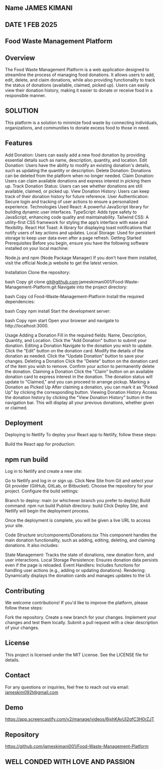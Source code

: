 ## Name JAMES KIMANI
## DATE 1 FEB 2025
## Food Waste Management Platform

## Overview

The Food Waste Management Platform is a web application designed to streamline the process of managing food donations. It allows users to add, edit, delete, and claim donations, while also providing functionality to track the status of donations (available, claimed, picked up). Users can easily view their donation history, making it easier to donate or receive food in a responsible manner.

## SOLUTION
This platform is a solution to minimize food waste by connecting individuals, organizations, and communities to donate excess food to those in need.

## Features

Add Donation: Users can easily add a new food donation by providing essential details such as name, description, quantity, and location.
Edit Donation: Users have the ability to modify an existing donation's details, such as updating the quantity or description.
Delete Donation: Donations can be deleted from the platform when no longer needed.
Claim Donation: Users can claim available donations and express interest in picking them up.
Track Donation Status: Users can see whether donations are still available, claimed, or picked up.
View Donation History: Users can keep track of their donation history for future reference.
User Authentication: Secure login and tracking of user actions to ensure a personalized experience.
Technologies Used
React: A powerful JavaScript library for building dynamic user interfaces.
TypeScript: Adds type safety to JavaScript, enhancing code quality and maintainability.
Tailwind CSS: A utility-first CSS framework for styling the app’s interface with ease and flexibility.
React Hot Toast: A library for displaying toast notifications that notify users of key actions and updates.
Local Storage: Used for persistent storage to keep user data even after a page refresh.
Getting Started
Prerequisites
Before you begin, ensure you have the following software installed on your local machine:

Node.js and npm (Node Package Manager)
If you don’t have them installed, visit the official Node.js website to get the latest version.

Installation
Clone the repository:

bash
Copy
git clone git@github.com:jameskimani001/Food-Waste-Management-Platform.git
Navigate into the project directory:

bash
Copy
cd Food-Waste-Management-Platform
Install the required dependencies:

bash
Copy
npm install
Start the development server:

bash
Copy
npm start
Open your browser and navigate to http://localhost:3000.

Usage
Adding a Donation
Fill in the required fields: Name, Description, Quantity, and Location.
Click the "Add Donation" button to submit your donation.
Editing a Donation
Navigate to the donation you wish to update.
Click the "Edit" button on the donation card.
Modify the details of the donation as needed.
Click the "Update Donation" button to save your changes.
Deleting a Donation
Click the "Delete" button on the donation card of the item you wish to remove.
Confirm your action to permanently delete the donation.
Claiming a Donation
Click the "Claim" button on an available donation card to express interest in the donation.
The donation status will update to "Claimed," and you can proceed to arrange pickup.
Marking a Donation as Picked Up
After claiming a donation, you can mark it as "Picked Up" by clicking the corresponding button.
Viewing Donation History
Access the donation history by clicking the "View Donation History" button in the navigation bar. This will display all your previous donations, whether given or claimed.
## Deployment
Deploying to Netlify
To deploy your React app to Netlify, follow these steps:

Build the React app for production:

 ## npm run build
Log in to Netlify and create a new site:

Go to Netlify and log in or sign up.
Click New Site from Git and select your Git provider (GitHub, GitLab, or Bitbucket).
Choose the repository for your project.
Configure the build settings:

Branch to deploy: main (or whichever branch you prefer to deploy)
Build command: npm run build
Publish directory: build
Click Deploy Site, and Netlify will begin the deployment process.

Once the deployment is complete, you will be given a live URL to access your site.

Code Structure
src/components/Donations.tsx
This component handles the main donation functionality, such as adding, editing, deleting, and claiming donations. It also includes:

State Management: Tracks the state of donations, new donation form, and user interactions.
Local Storage Persistence: Ensures donation data persists even if the page is reloaded.
Event Handlers: Includes functions for handling user actions (e.g., adding or updating donations).
Rendering: Dynamically displays the donation cards and manages updates to the UI.
## Contributing
We welcome contributions! If you'd like to improve the platform, please follow these steps:

Fork the repository.
Create a new branch for your changes.
Implement your changes and test them locally.
Submit a pull request with a clear description of your changes.
## License
This project is licensed under the MIT License. See the LICENSE file for details.

## Contact
For any questions or inquiries, feel free to reach out via email: jameskim092t@gmail.com

## Demo
https://app.screencastify.com/v2/manage/videos/6jxhKAvUl2gfC3H0rZJT


## Repository
https://github.com/jameskimani001/Food-Waste-Management-Platform

## WELL CONDED WITH LOVE AND PASSION
